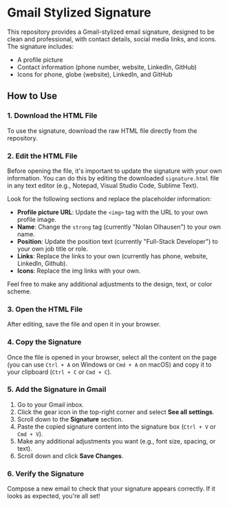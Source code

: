 # Gmail Stylized Signature

This repository provides a Gmail-stylized email signature, designed to be clean and professional, with contact details, social media links, and icons. The signature includes:
- A profile picture
- Contact information (phone number, website, LinkedIn, GitHub)
- Icons for phone, globe (website), LinkedIn, and GitHub

## How to Use

### 1. Download the HTML File

To use the signature, download the raw HTML file directly from the repository.

### 2. Edit the HTML File

Before opening the file, it's important to update the signature with your own information. You can do this by editing the downloaded `signature.html` file in any text editor (e.g., Notepad, Visual Studio Code, Sublime Text).

Look for the following sections and replace the placeholder information:
- **Profile picture URL**: Update the `<img>` tag with the URL to your own profile image.
- **Name**: Change the `strong` tag (currently "Nolan Olhausen") to your own name.
- **Position**: Update the position text (currently "Full-Stack Developer") to your own job title or role.
- **Links**: Replace the links to your own (currently has phone, website, LinkedIn, Github).
- **Icons**: Replace the img links with your own.

Feel free to make any additional adjustments to the design, text, or color scheme.

### 3. Open the HTML File

After editing, save the file and open it in your browser.

### 4. Copy the Signature

Once the file is opened in your browser, select all the content on the page (you can use `Ctrl + A` on Windows or `Cmd + A` on macOS) and copy it to your clipboard (`Ctrl + C` or `Cmd + C`).

### 5. Add the Signature in Gmail

1. Go to your Gmail inbox.
2. Click the gear icon in the top-right corner and select **See all settings**.
3. Scroll down to the **Signature** section.
4. Paste the copied signature content into the signature box (`Ctrl + V` or `Cmd + V`).
5. Make any additional adjustments you want (e.g., font size, spacing, or text).
6. Scroll down and click **Save Changes**.

### 6. Verify the Signature

Compose a new email to check that your signature appears correctly. If it looks as expected, you're all set!
